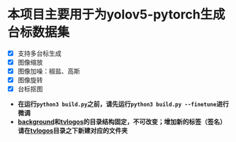 # 本项目主要用于为yolov5-pytorch生成台标数据集
* [x] 支持多台标生成
* [x] 图像缩放
* [x] 图像加噪：椒盐、高斯
* [x] 图像旋转
* [x] 台标抠图
* **在运行`python3 build.py`之前，请先运行`python3 build.py --finetune`进行微调**
* **[background](./dataset/background)和[tvlogos](./dataset/tvlogos)的目录结构固定，不可改变；增加新的标签（签名）请在[tvlogos](./dataset/tvlogos)目录之下新建对应的文件夹**